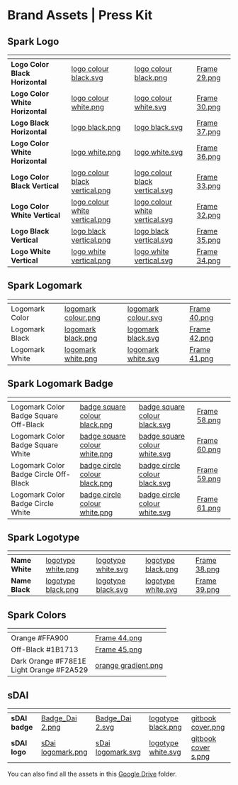 # Brand Assets | Press Kit

## Spark Logo

<table data-view="cards" data-full-width="false"><thead><tr><th></th><th data-type="files"></th><th data-type="files"></th><th data-hidden data-card-cover data-type="files"></th></tr></thead><tbody><tr><td><strong>Logo Color Black Horizontal</strong></td><td><a href="../.gitbook/assets/logo colour black.svg">logo colour black.svg</a></td><td><a href="../.gitbook/assets/logo colour black.png">logo colour black.png</a></td><td><a href="../.gitbook/assets/Frame 29.png">Frame 29.png</a></td></tr><tr><td><strong>Logo Color White Horizontal</strong></td><td><a href="../.gitbook/assets/logo colour white.png">logo colour white.png</a></td><td><a href="../.gitbook/assets/logo colour white.svg">logo colour white.svg</a></td><td><a href="../.gitbook/assets/Frame 30.png">Frame 30.png</a></td></tr><tr><td><strong>Logo Black Horizontal</strong></td><td><a href="../.gitbook/assets/logo black.png">logo black.png</a></td><td><a href="../.gitbook/assets/logo black.svg">logo black.svg</a></td><td><a href="../.gitbook/assets/Frame 37.png">Frame 37.png</a></td></tr><tr><td><strong>Logo Color White Horizontal</strong></td><td><a href="../.gitbook/assets/logo white.png">logo white.png</a></td><td><a href="../.gitbook/assets/logo white.svg">logo white.svg</a></td><td><a href="../.gitbook/assets/Frame 36.png">Frame 36.png</a></td></tr><tr><td><strong>Logo Color Black Vertical</strong></td><td><a href="../.gitbook/assets/logo colour black vertical.png">logo colour black vertical.png</a></td><td><a href="../.gitbook/assets/logo colour black vertical.svg">logo colour black vertical.svg</a></td><td><a href="../.gitbook/assets/Frame 33.png">Frame 33.png</a></td></tr><tr><td><strong>Logo Color White Vertical</strong></td><td><a href="../.gitbook/assets/logo colour white vertical.png">logo colour white vertical.png</a></td><td><a href="../.gitbook/assets/logo colour white vertical.svg">logo colour white vertical.svg</a></td><td><a href="../.gitbook/assets/Frame 32.png">Frame 32.png</a></td></tr><tr><td><strong>Logo Black Vertical</strong></td><td><a href="../.gitbook/assets/logo black vertical.png">logo black vertical.png</a></td><td><a href="../.gitbook/assets/logo black vertical.svg">logo black vertical.svg</a></td><td><a href="../.gitbook/assets/Frame 35.png">Frame 35.png</a></td></tr><tr><td><strong>Logo White Vertical</strong></td><td><a href="../.gitbook/assets/logo white vertical.png">logo white vertical.png</a></td><td><a href="../.gitbook/assets/logo white vertical.svg">logo white vertical.svg</a></td><td><a href="../.gitbook/assets/Frame 34.png">Frame 34.png</a></td></tr></tbody></table>

## Spark Logomark

<table data-view="cards" data-full-width="false"><thead><tr><th></th><th data-type="files"></th><th data-type="files"></th><th data-hidden data-card-cover data-type="files"></th></tr></thead><tbody><tr><td>Logomark Color</td><td><a href="../.gitbook/assets/logomark colour.png">logomark colour.png</a></td><td><a href="../.gitbook/assets/logomark colour.svg">logomark colour.svg</a></td><td><a href="../.gitbook/assets/Frame 40.png">Frame 40.png</a></td></tr><tr><td>Logomark Black</td><td><a href="../.gitbook/assets/logomark black.png">logomark black.png</a></td><td><a href="../.gitbook/assets/logomark black.svg">logomark black.svg</a></td><td><a href="../.gitbook/assets/Frame 42.png">Frame 42.png</a></td></tr><tr><td>Logomark White</td><td><a href="../.gitbook/assets/logomark white.png">logomark white.png</a></td><td><a href="../.gitbook/assets/logomark white.svg">logomark white.svg</a></td><td><a href="../.gitbook/assets/Frame 41.png">Frame 41.png</a></td></tr></tbody></table>

## Spark Logomark Badge

<table data-view="cards"><thead><tr><th></th><th data-type="files"></th><th data-type="files"></th><th data-hidden data-card-cover data-type="files"></th></tr></thead><tbody><tr><td>Logomark Color Badge Square Off-Black</td><td><a href="../.gitbook/assets/badge square colour black.png">badge square colour black.png</a></td><td><a href="../.gitbook/assets/badge square colour black.svg">badge square colour black.svg</a></td><td><a href="../.gitbook/assets/Frame 58.png">Frame 58.png</a></td></tr><tr><td>Logomark Color Badge Square White</td><td><a href="../.gitbook/assets/badge square colour white.png">badge square colour white.png</a></td><td><a href="../.gitbook/assets/badge square colour white.svg">badge square colour white.svg</a></td><td><a href="../.gitbook/assets/Frame 60.png">Frame 60.png</a></td></tr><tr><td>Logomark Color Badge Circle Off-Black</td><td><a href="../.gitbook/assets/badge circle colour black.png">badge circle colour black.png</a></td><td><a href="../.gitbook/assets/badge circle colour black.svg">badge circle colour black.svg</a></td><td><a href="../.gitbook/assets/Frame 59.png">Frame 59.png</a></td></tr><tr><td>Logomark Color Badge Circle White</td><td><a href="../.gitbook/assets/badge circle colour white.png">badge circle colour white.png</a></td><td><a href="../.gitbook/assets/badge circle colour white.svg">badge circle colour white.svg</a></td><td><a href="../.gitbook/assets/Frame 61.png">Frame 61.png</a></td></tr></tbody></table>

## Spark Logotype

<table data-view="cards" data-full-width="false"><thead><tr><th></th><th data-type="files"></th><th data-type="files"></th><th data-hidden data-type="files"></th><th data-hidden data-card-cover data-type="files"></th></tr></thead><tbody><tr><td><strong>Name White</strong></td><td><a href="../.gitbook/assets/logotype white.png">logotype white.png</a></td><td><a href="../.gitbook/assets/logotype white.svg">logotype white.svg</a></td><td><a href="../.gitbook/assets/logotype black.png">logotype black.png</a></td><td><a href="../.gitbook/assets/Frame 38.png">Frame 38.png</a></td></tr><tr><td><strong>Name Black</strong></td><td><a href="../.gitbook/assets/logotype black.png">logotype black.png</a></td><td><a href="../.gitbook/assets/logotype black.svg">logotype black.svg</a></td><td><a href="../.gitbook/assets/logotype white.svg">logotype white.svg</a></td><td><a href="../.gitbook/assets/Frame 39.png">Frame 39.png</a></td></tr></tbody></table>

## Spark Colors

<table data-view="cards"><thead><tr><th></th><th data-hidden data-card-cover data-type="files"></th></tr></thead><tbody><tr><td>Orange #FFA900</td><td><a href="../.gitbook/assets/Frame 44.png">Frame 44.png</a></td></tr><tr><td>Off-Black #1B1713</td><td><a href="../.gitbook/assets/Frame 45.png">Frame 45.png</a></td></tr><tr><td>Dark Orange #F78E1E<br>Light Orange #F2A529</td><td><a href="../.gitbook/assets/orange gradient.png">orange gradient.png</a></td></tr></tbody></table>

## sDAI

<table data-view="cards" data-full-width="false"><thead><tr><th></th><th data-type="files"></th><th data-type="files"></th><th data-hidden data-type="files"></th><th data-hidden data-card-cover data-type="files"></th></tr></thead><tbody><tr><td><strong>sDAI badge</strong></td><td><a href="../.gitbook/assets/Badge_Dai 2.png">Badge_Dai 2.png</a></td><td><a href="../.gitbook/assets/Badge_Dai 2.svg">Badge_Dai 2.svg</a></td><td><a href="../.gitbook/assets/logotype black.png">logotype black.png</a></td><td><a href="../.gitbook/assets/gitbook cover.png">gitbook cover.png</a></td></tr><tr><td><strong>sDAI logo</strong></td><td><a href="../.gitbook/assets/sDai logomark.png">sDai logomark.png</a></td><td><a href="../.gitbook/assets/sDai logomark.svg">sDai logomark.svg</a></td><td><a href="../.gitbook/assets/logotype white.svg">logotype white.svg</a></td><td><a href="../.gitbook/assets/gitbook cover s.png">gitbook cover s.png</a></td></tr></tbody></table>

You can also find all the assets in this [Google Drive](https://drive.google.com/drive/folders/14y1Cau0dRW8enY8try2Jt8RKWfBdoDun?usp=sharing) folder.
